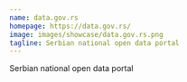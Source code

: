 ```yaml
---
name: data.gov.rs
homepage: https://data.gov.rs/
image: images/showcase/data.gov.rs.png
tagline: Serbian national open data portal
---
```

Serbian national open data portal
